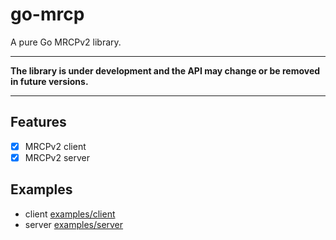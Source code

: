# go-mrcp

A pure Go MRCPv2 library.

---

**The library is under development and the API may change or be removed in future versions.**

---

## Features

- [x] MRCPv2 client
- [x] MRCPv2 server

## Examples

- client [examples/client](examples/client) 
- server [examples/server](examples/server) 